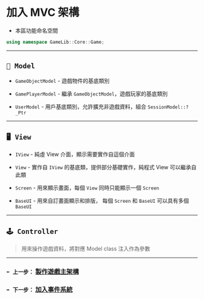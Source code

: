 # 加入 MVC 架構
- 本區功能命名空間
```cpp
using namespace GameLib::Core::Game;
```
---
## `🧬 Model`
- `GameObjectModel` - 遊戲物件的基底類別
- `GamePlayerModel` - 繼承 `GameObjectModel`，遊戲玩家的基底類別

- `UserModel` - 用戶基底類別，允許擴充非遊戲資料，組合 `SessionModel::?_Ptr`

---
## `🖥️ View`
- `IView` - 純虛 View 介面，顯示需要實作自這個介面

- `View` - 實作自 `IView` 的基底類，提供部分基礎實作，純程式 View 可以繼承自此類
- `Screen` - 用來顯示畫面，每個 `View` 同時只能顯示一個 `Screen`
- `BaseUI` - 用來自訂畫面顯示和排版， 每個 `Screen` 和 `BaseUI` 可以具有多個 `BaseUI`

---
## `🕹️ Controller`
> 用來操作遊戲資料，將對應 Model class 注入作為參數

---
### `⬅️ 上一步：` [製作遊戲主架構](step1.md)
### `➡️ 下一步：` [加入事件系統](step3.md)